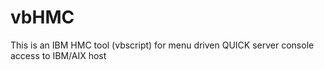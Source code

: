 vbHMC
=====

This is an IBM HMC tool (vbscript) for menu driven QUICK server console access to IBM/AIX host
